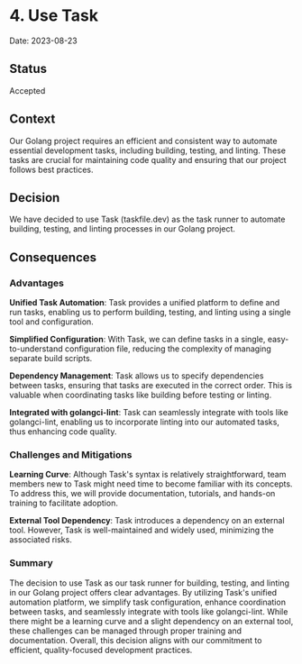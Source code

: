 # 4. Use Task

Date: 2023-08-23

## Status

Accepted

## Context

Our Golang project requires an efficient and consistent way to automate essential development tasks, including building, testing, and linting. These tasks are crucial for maintaining code quality and ensuring that our project follows best practices.

## Decision

We have decided to use Task (taskfile.dev) as the task runner to automate building, testing, and linting processes in our Golang project.

## Consequences

### Advantages

**Unified Task Automation**: Task provides a unified platform to define and run tasks, enabling us to perform building, testing, and linting using a single tool and configuration.

**Simplified Configuration**: With Task, we can define tasks in a single, easy-to-understand configuration file, reducing the complexity of managing separate build scripts.

**Dependency Management**: Task allows us to specify dependencies between tasks, ensuring that tasks are executed in the correct order. This is valuable when coordinating tasks like building before testing or linting.

**Integrated with golangci-lint**: Task can seamlessly integrate with tools like golangci-lint, enabling us to incorporate linting into our automated tasks, thus enhancing code quality.

### Challenges and Mitigations

**Learning Curve**: Although Task's syntax is relatively straightforward, team members new to Task might need time to become familiar with its concepts. To address this, we will provide documentation, tutorials, and hands-on training to facilitate adoption.

**External Tool Dependency**: Task introduces a dependency on an external tool. However, Task is well-maintained and widely used, minimizing the associated risks.

### Summary

The decision to use Task as our task runner for building, testing, and linting in our Golang project offers clear advantages. By utilizing Task's unified automation platform, we simplify task configuration, enhance coordination between tasks, and seamlessly integrate with tools like golangci-lint. While there might be a learning curve and a slight dependency on an external tool, these challenges can be managed through proper training and documentation. Overall, this decision aligns with our commitment to efficient, quality-focused development practices.




